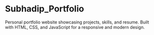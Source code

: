 # Subhadip_Portfolio
Personal portfolio website showcasing projects, skills, and resume. Built with HTML, CSS, and JavaScript for a responsive and modern design.
